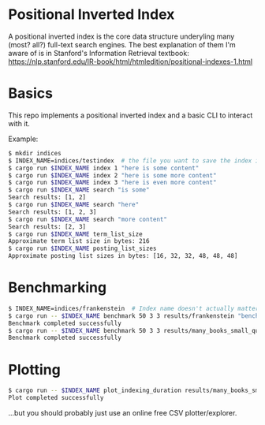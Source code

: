 # Positional Inverted Index

A positional inverted index is the core data structure underyling many (most? all?) full-text search engines. The best explanation of them I'm aware of is in Stanford's Information Retrieval textbook: https://nlp.stanford.edu/IR-book/html/htmledition/positional-indexes-1.html

# Basics

This repo implements a positional inverted index and a basic CLI to interact with it.

Example:

```sh
$ mkdir indices
$ INDEX_NAME=indices/testindex  # the file you want to save the index in. Indices and files are 1-1
$ cargo run $INDEX_NAME index 1 "here is some content"
$ cargo run $INDEX_NAME index 2 "here is some more content"
$ cargo run $INDEX_NAME index 3 "here is even more content"
$ cargo run $INDEX_NAME search "is some"
Search results: [1, 2]
$ cargo run $INDEX_NAME search "here"
Search results: [1, 2, 3]
$ cargo run $INDEX_NAME search "more content"
Search results: [2, 3]
$ cargo run $INDEX_NAME term_list_size
Approximate term list size in bytes: 216
$ cargo run $INDEX_NAME posting_list_sizes
Approximate posting list sizes in bytes: [16, 32, 32, 48, 48, 48]
```

# Benchmarking

```sh
$ INDEX_NAME=indices/frankenstein  # Index name doesn't actually matter for benchmarking but is still required
$ cargo run -- $INDEX_NAME benchmark 50 3 3 results/frankenstein "benchmarking_data/frankenstein.txt"
Benchmark completed successfully
$ cargo run -- $INDEX_NAME benchmark 50 3 3 results/many_books_small_queries $(find benchmarking_data | grep "/")
Benchmark completed successfully
```

# Plotting

```sh
$ cargo run -- $INDEX_NAME plot_indexing_duration results/many_books_small_queries
Plot completed successfully
```

...but you should probably just use an online free CSV plotter/explorer.
